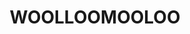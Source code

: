 ---
lastmod: '2025-04-06T06:05:20+00:00'
latitude: -33.873599
layout: suburb
longitude: 151.221626
postcode: '2011'
state: NSW
title: WOOLLOOMOOLOO
url: /nsw/woolloomooloo/
---